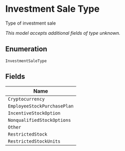 
# Investment Sale Type

Type of investment sale

*This model accepts additional fields of type unknown.*

## Enumeration

`InvestmentSaleType`

## Fields

| Name |
|  --- |
| `Cryptocurrency` |
| `EmployeeStockPurchasePlan` |
| `IncentiveStockOption` |
| `NonqualifiedStockOptions` |
| `Other` |
| `RestrictedStock` |
| `RestrictedStockUnits` |

